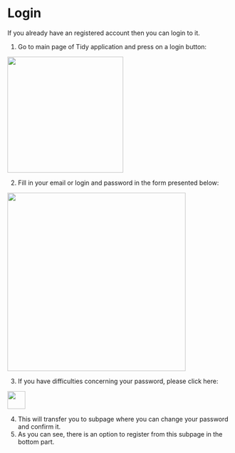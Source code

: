 # Login

If you already have an registered account then you can login to it. 

1. Go to main page of Tidy application and press on a login button:

<img src='../img/login button.png' height='260'>

2. Fill in your email or login and password in the form presented below:

<img src='../img/Login subpage.png' height='400'>

3. If you have difficulties concerning your password, please click here:

<img src='../img/password.png' height='40'>

4. This will transfer you to subpage where you can change your password and confirm it.
5. As you can see, there is an option to register from this subpage in the bottom part. 